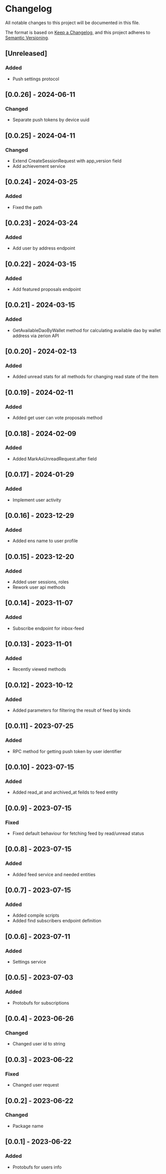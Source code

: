 # Changelog

All notable changes to this project will be documented in this file.

The format is based on [Keep a Changelog](https://keepachangelog.com/en/1.0.0/), and this project adheres
to [Semantic Versioning](https://semver.org/spec/v2.0.0.html).

## [Unreleased]

### Added
- Push settings protocol

## [0.0.26] - 2024-06-11

### Changed
- Separate push tokens by device uuid 

## [0.0.25] - 2024-04-11

### Changed
- Extend CreateSessionRequest with app_version field
- Add achievement service

## [0.0.24] - 2024-03-25

### Added
- Fixed the path

## [0.0.23] - 2024-03-24

### Added
- Add user by address endpoint

## [0.0.22] - 2024-03-15

### Added
- Add featured proposals endpoint

## [0.0.21] - 2024-03-15

### Added
- GetAvailableDaoByWallet method for calculating available dao by wallet address via zerion API

## [0.0.20] - 2024-02-13

### Added
- Added unread stats for all methods for changing read state of the item

## [0.0.19] - 2024-02-11

### Added
- Added get user can vote proposals method

## [0.0.18] - 2024-02-09

### Added
- Added MarkAsUnreadRequest.after field

## [0.0.17] - 2024-01-29

### Added
- Implement user activity

## [0.0.16] - 2023-12-29

### Added
- Added ens name to user profile

## [0.0.15] - 2023-12-20

### Added
- Added user sessions, roles
- Rework user api methods

## [0.0.14] - 2023-11-07

### Added
- Subscribe endpoint for inbox-feed

## [0.0.13] - 2023-11-01

### Added
- Recently viewed methods

## [0.0.12] - 2023-10-12

### Added
- Added parameters for filtering the result of feed by kinds

## [0.0.11] - 2023-07-25

### Added
- RPC method for getting push token by user identifier

## [0.0.10] - 2023-07-15

### Added
- Added read_at and archived_at feilds to feed entity

## [0.0.9] - 2023-07-15

### Fixed
- Fixed default behaviour for fetching feed by read/unread status

## [0.0.8] - 2023-07-15

### Added
- Added feed service and needed entities

## [0.0.7] - 2023-07-15

### Added
- Added compile scripts
- Added find subscribers endpoint definition

## [0.0.6] - 2023-07-11

### Added
- Settings service

## [0.0.5] - 2023-07-03

### Added
- Protobufs for subscriptions

## [0.0.4] - 2023-06-26

### Changed
- Changed user id to string

## [0.0.3] - 2023-06-22

### Fixed
- Changed user request

## [0.0.2] - 2023-06-22

### Changed
- Package name

## [0.0.1] - 2023-06-22

### Added
- Protobufs for users info
